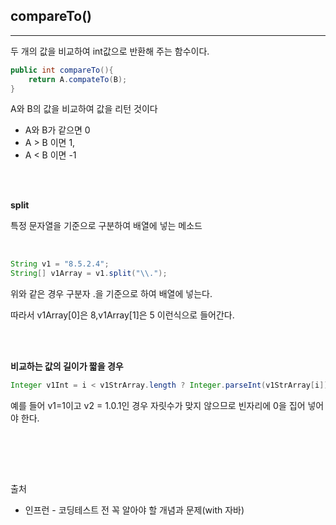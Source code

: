 ## compareTo()
___

두 개의 값을 비교하여 int값으로 반환해 주는 함수이다.


```java
public int compareTo(){
    return A.compateTo(B);
}

```
A와 B의 값을 비교하여 값을 리턴 것이다
* A와 B가 같으면 0
* A > B 이면 1,
* A < B 이면 -1

<br>
<br>

__split__

특정 문자열을 기준으로 구분하여 배열에 넣는 메소드

<br>

```java
String v1 = "8.5.2.4";
String[] v1Array = v1.split("\\.");
```
위와 같은 경우 구분자 .을 기준으로 하여 배열에 넣는다.

따라서 v1Array[0]은 8,v1Array[1]은 5 이런식으로 들어간다.

<br>
<br>

__비교하는 값의 길이가 짧을 경우__
```java
Integer v1Int = i < v1StrArray.length ? Integer.parseInt(v1StrArray[i]) :0;
```
예를 들어 v1=1이고 v2 = 1.0.1인 경우 자릿수가 맞지 않으므로 빈자리에 0을 집어 넣어야 한다.


<br>

<br><br>

출처

* 인프런 - 코딩테스트 전 꼭 알아야 할 개념과 문제(with 자바)
